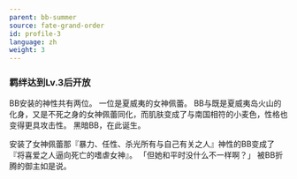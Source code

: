 ```yaml
---
parent: bb-summer
source: fate-grand-order
id: profile-3
language: zh
weight: 3
---
```


### 羁绊达到Lv.3后开放

BB安装的神性共有两位。
一位是夏威夷的女神佩蕾。
BB与既是夏威夷岛火山的化身，又是不死之身的女神佩蕾同化，而肌肤变成了与南国相符的小麦色，性格也变得更具攻击性。
黑暗BB，在此诞生。

安装了女神佩蕾那『暴力、任性、杀光所有与自己有关之人』神性的BB变成了『将喜爱之人逼向死亡的嗜虐女神』。
「但她和平时没什么不一样啊？」
被BB折腾的御主如是说。
